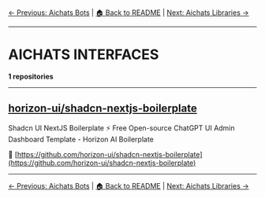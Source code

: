 [← Previous: Aichats Bots](aichats-bots.txt) | [🏠 Back to README](../README.md) | [Next: Aichats Libraries →](aichats-libraries.txt)

---

# AICHATS INTERFACES

**1 repositories**

---

## [horizon-ui/shadcn-nextjs-boilerplate](https://github.com/horizon-ui/shadcn-nextjs-boilerplate)

Shadcn UI NextJS Boilerplate ⚡️ Free Open-source ChatGPT UI Admin Dashboard Template - Horizon AI Boilerplate

🔗 [https://github.com/horizon-ui/shadcn-nextjs-boilerplate](https://github.com/horizon-ui/shadcn-nextjs-boilerplate)

---


[← Previous: Aichats Bots](aichats-bots.txt) | [🏠 Back to README](../README.md) | [Next: Aichats Libraries →](aichats-libraries.txt)
